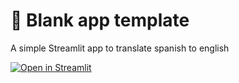 # 🎈 Blank app template

A simple Streamlit app to translate spanish to english

[![Open in Streamlit](https://static.streamlit.io/badges/streamlit_badge_black_white.svg)](https://blank-app-template.streamlit.app/)


